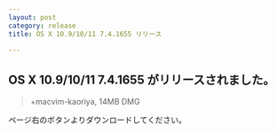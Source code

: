 ```yaml
---
layout: post
category: release
title: OS X 10.9/10/11 7.4.1655 リリース

---
```

## OS X 10.9/10/11 7.4.1655 がリリースされました。

> +macvim-kaoriya, 14MB DMG

ページ右のボタンよりダウンロードしてください。
